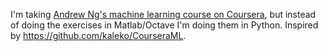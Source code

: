 I'm taking [Andrew Ng's machine learning course on Coursera](https://www.coursera.org/learn/machine-learning), but instead of doing the exercises in Matlab/Octave I'm doing them in Python. Inspired by https://github.com/kaleko/CourseraML.